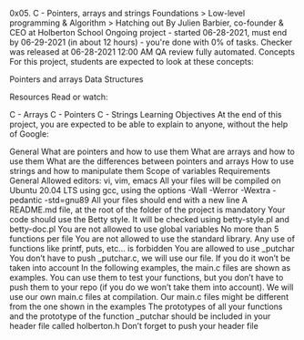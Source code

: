 
0x05. C - Pointers, arrays and strings
 Foundations > Low-level programming & Algorithm > Hatching out
 By Julien Barbier, co-founder & CEO at Holberton School
 Ongoing project - started 06-28-2021, must end by 06-29-2021 (in about 12 hours) - you're done with 0% of tasks.
 Checker was released at 06-28-2021 12:00 AM
 QA review fully automated.
Concepts
For this project, students are expected to look at these concepts:

Pointers and arrays
Data Structures


Resources
Read or watch:

C - Arrays
C - Pointers
C - Strings
Learning Objectives
At the end of this project, you are expected to be able to explain to anyone, without the help of Google:

General
What are pointers and how to use them
What are arrays and how to use them
What are the differences between pointers and arrays
How to use strings and how to manipulate them
Scope of variables
Requirements
General
Allowed editors: vi, vim, emacs
All your files will be compiled on Ubuntu 20.04 LTS using gcc, using the options -Wall -Werror -Wextra -pedantic -std=gnu89
All your files should end with a new line
A README.md file, at the root of the folder of the project is mandatory
Your code should use the Betty style. It will be checked using betty-style.pl and betty-doc.pl
You are not allowed to use global variables
No more than 5 functions per file
You are not allowed to use the standard library. Any use of functions like printf, puts, etc… is forbidden
You are allowed to use _putchar
You don’t have to push _putchar.c, we will use our file. If you do it won’t be taken into account
In the following examples, the main.c files are shown as examples. You can use them to test your functions, but you don’t have to push them to your repo (if you do we won’t take them into account). We will use our own main.c files at compilation. Our main.c files might be different from the one shown in the examples
The prototypes of all your functions and the prototype of the function _putchar should be included in your header file called holberton.h
Don’t forget to push your header file
